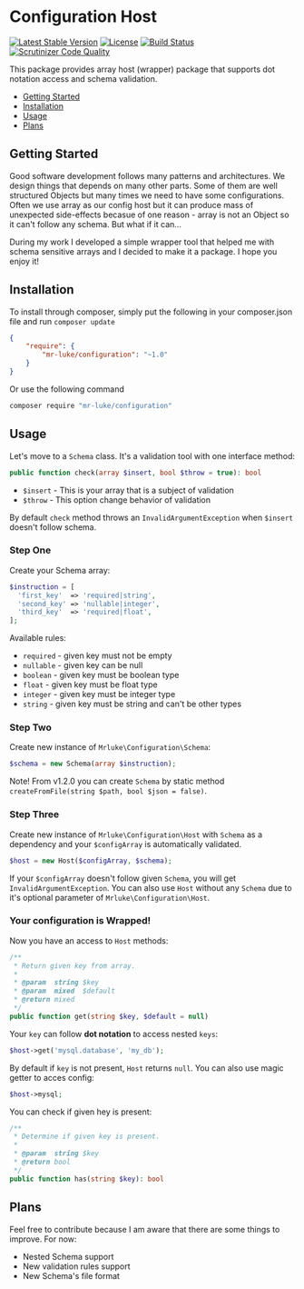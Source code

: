 # Configuration Host

[![Latest Stable Version](https://poser.pugx.org/mr-luke/configuration/v/stable)](https://packagist.org/packages/mr-luke/configuration)
[![License](https://poser.pugx.org/mr-luke/configuration/license)](https://packagist.org/packages/mr-luke/configuration)
[![Build Status](https://scrutinizer-ci.com/g/mr-luke/configuration/badges/build.png?b=master)](https://scrutinizer-ci.com/g/mr-luke/configuration/build-status/master)
[![Scrutinizer Code Quality](https://scrutinizer-ci.com/g/mr-luke/configuration/badges/quality-score.png?b=master)](https://scrutinizer-ci.com/g/mr-luke/configuration/?branch=master)

This package provides array host (wrapper) package that supports dot notation access and schema validation.

* [Getting Started](#getting-started)
* [Installation](#installation)
* [Usage](#usage)
* [Plans](#plans)

## Getting Started

Good software development follows many patterns and architectures. We design things that depends on many other parts. Some of them are well structured Objects but many times we need to have some configurations. Often we use array as our config host but it can produce mass of unexpected side-effects becasue of one reason - array is not an Object so it can't follow any schema. But what if it can...

During my work I developed a simple wrapper tool that helped me with schema sensitive arrays and I decided to make it a package. I hope you enjoy it!

## Installation

To install through composer, simply put the following in your composer.json file and run `composer update`

```json
{
    "require": {
        "mr-luke/configuration": "~1.0"
    }
}
```
Or use the following command

```bash
composer require "mr-luke/configuration"
```

## Usage

Let's move to a `Schema` class. It's a validation tool with one interface method:

```php
public function check(array $insert, bool $throw = true): bool
```

* `$insert` - This is your array that is a subject of validation
* `$throw`  - This option change behavior of validation

By default `check` method throws an `InvalidArgumentException` when `$insert` doesn't follow schema.

### Step One

Create your Schema array:
```php
$instruction = [
  'first_key'  => 'required|string',
  'second_key' => 'nullable|integer',
  'third_key'  => 'required|float',
];
```

Available rules:
* `required` - given key must not be empty
* `nullable` - given key can be null
* `boolean`  - given key must be boolean type
* `float`    - given key must be float type
* `integer`  - given key must be integer type
* `string`   - given key must be string and can't be other types

### Step Two

Create new instance of `Mrluke\Configuration\Schema`:

```php
$schema = new Schema(array $instruction);
```

Note! From v1.2.0 you can create `Schema` by static method `createFromFile(string $path, bool $json = false)`.

### Step Three

Create new instance of `Mrluke\Configuration\Host` with `Schema` as a dependency and your `$configArray` is automatically validated.

```php
$host = new Host($configArray, $schema);
```

If your `$configArray` doesn't follow given `Schema`, you will get `InvalidArgumentException`. You can also use `Host` without any `Schema` due to it's optional parameter of `Mrluke\Configuration\Host`.

### Your configuration is Wrapped!

Now you have an access to `Host` methods:

```php
/**
 * Return given key from array.
 *
 * @param  string $key
 * @param  mixed  $default
 * @return mixed
 */
public function get(string $key, $default = null)
```

Your `key` can follow **dot notation** to access nested `keys`:
```php
$host->get('mysql.database', 'my_db');
```

By default if `key` is not present, `Host` returns `null`. You can also use magic getter to acces config:
```php
$host->mysql;
```

You can check if given hey is present:
```php
/**
 * Determine if given key is present.
 *
 * @param  string $key
 * @return bool
 */
public function has(string $key): bool
```

## Plans

Feel free to contribute because I am aware that there are some things to improve. For now:
* Nested Schema support
* New validation rules support
* New Schema's file format
